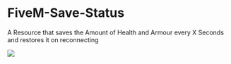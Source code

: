 # FiveM-Save-Status
A Resource that saves the Amount of Health and Armour every X Seconds and restores it on reconnecting

![](https://i.imgur.com/Zg2mG9D.png)
